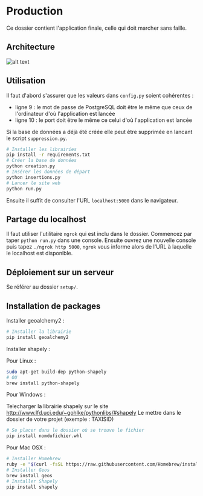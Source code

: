 # Production

Ce dossier contient l'application finale, celle qui doit marcher sans faille.

## Architecture

![alt text](doc/architecture.png)

## Utilisation

Il faut d'abord s'assurer que les valeurs dans ``config.py`` soient cohérentes :
- ligne 9 : le mot de passe de PostgreSQL doit être le même que ceux de l'ordinateur d'où l'application est lancée
- ligne 10 : le port doit être le même ce celui d'où l'application est lancée

Si la base de données a déjà été créée elle peut être supprimée en lancant le script ``suppression.py``.

```sh
# Installer les librairies
pip install -r requirements.txt
# Créer la base de données
python creation.py
# Insérer les données de départ
python insertions.py
# Lancer le site web
python run.py
```

Ensuite il suffit de consulter l'URL ``localhost:5000`` dans le navigateur.

## Partage du localhost

Il faut utiliser l'utilitaire ``ngrok`` qui est inclu dans le dossier. Commencez par taper ``python run.py`` dans une console. Ensuite ouvrez une nouvelle console puis tapez ``./ngrok http 5000``, ``ngrok`` vous informe alors de l'URL à laquelle le localhost est disponible.

## Déploiement sur un serveur

Se référer au dossier ``setup/``.

## Installation de packages

Installer geoalchemy2 :

```sh
# Installer la librairie
pip install geoalchemy2
```
Installer shapely :

  Pour Linux :

```sh
sudo apt-get build-dep python-shapely
# OU
brew install python-shapely
```

  Pour Windows :
  
Telecharger la librairie shapely sur le site http://www.lfd.uci.edu/~gohlke/pythonlibs/#shapely
Le mettre dans le dossier de votre projet (exemple : TAXISID)

```sh
# Se placer dans le dossier où se trouve le fichier
pip install nomdufichier.whl
```

  Pour Mac OSX :

```sh
# Installer Homebrew
ruby -e "$(curl -fsSL https://raw.githubusercontent.com/Homebrew/install/master/install)"
# Installer Geos
brew install geos
# Installer Shapely
pip install shapely
```

